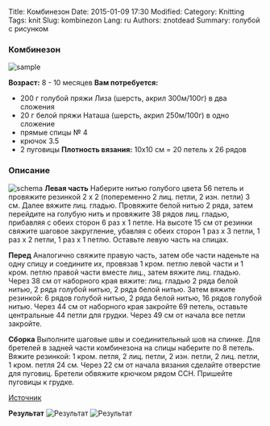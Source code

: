 Title: Комбинезон
Date: 2015-01-09 17:30
Modified: 
Category: Knitting
Tags: knit
Slug: kombinezon
Lang: ru
Authors: znotdead
Summary: голубой с рисунком

### Комбинезон
![sample](static/img/knitting/kombinezon/sample.jpg)

**Возраст:** 8 - 10 месяцев
**Вам потребуется:**
- 200 г голубой пряжи Лиза (шерсть, акрил 300м/100г) в два сложения
- 20 г белой пряжи Наташа (шерсть, акрил 250м/100г) в одно сложение
- прямые спицы № 4
- крючок 3.5
- 2 пуговицы
**Плотность вязания:** 10х10 см = 20 петель х 26 рядов
### Описание
![schema](static/img/knitting/kombinezon/schema.jpg)
**Левая часть**
Наберите нитью голубого цвета 56 петель и провяжите резинкой 2 x 2 (попеременно 2 лиц. петли, 2 изн. петли) 3 см. Далее вяжите лиц. гладью. Провяжите белой нитью 2 ряда, затем перейдите на голубую нить и провяжите 38 рядов лиц. гладью, прибавляя с обеих сторон 6 раз х 1 петле. На высоте 15 см от резинки свяжите шаговое закругление, убавляя с обеих сторон 1 раз х 3 петли, 1 раз х 2 петли, 1 раз х 1 петлю. Оставьте левую часть на спицах.

**Перед**
Аналогично свяжите правую часть, затем обе части наденьте на одну спицу и соедините их, провязав 1 кром. петлю левой части и 1 кром. петлю правой части вместе лиц., затем вяжите лиц. гладью. Через 38 см от наборного края вяжите: лиц. гладью 2 ряда белой нитью, 2 ряда голубой нитью, 2 ряда белой нитью. Затем вяжите резинкой: 6 рядов голубой нитью, 2 ряда белой нитью, 16 рядов голубой нитью. Через 44 см от наборного края закройте 69 петель, оставьте центральные 44 петли для грудки. Через 49 см от начала все петли закройте.

**Сборка**
Выполните шаговые швы и соединительный шов на спинке. Для бретелей в задней части комбинезона на спицы наберите по 8 петель. Вяжите резинкой: 1 кром. петля, 2 лиц. петли, 2 изн. петли, 2 лиц. петли, 1 кром. петля 24 см. Через 22 см от начала вязания сделайте отверстие для пуговиц. Бретели обвяжите крючком рядом ССН. Пришейте пуговицы к грудке.

[Источник](http://www.homyak55.ru/blog/goluboj_kombinezon_dlja_malysha/2013-06-21-1050)

**Результат**
![Результат](static/img/knitting/kombinezon/kombinezon_1.jpg)
![Результат](static/img/knitting/kombinezon/kombinezon_2.jpg)
